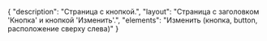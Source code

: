{
"description": "Страница с кнопкой.",
"layout": "Страница с заголовком 'Кнопка' и кнопкой 'Изменить'.",
"elements": "Изменить (кнопка, button, расположение сверху слева)"
}
